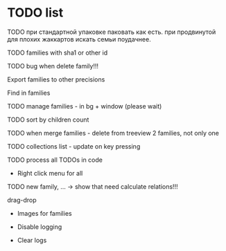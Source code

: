 # TODO list

TODO при стандартной упаковке паковать как есть. при продвинутой для плохих жаккартов искать семьи поудачнее.

TODO families with sha1 or other id

TODO bug when delete family!!!

Export families to other precisions

Find in families

TODO manage families - in bg + window (please wait)

TODO sort by children count

TODO when merge families - delete from treeview 2 families, not only one

TODO collections list - update on key pressing

TODO process all TODOs in code

* Right click menu for all

TODO new family, ... -> show that need calculate relations!!!

  drag-drop
  
  * Images for families

* Disable logging
* Clear logs